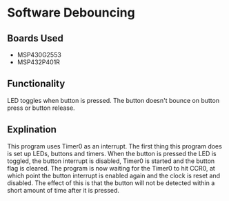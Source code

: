 # Software Debouncing

## Boards Used

- MSP430G2553
- MSP432P401R

## Functionality

LED toggles when button is pressed. The button doesn't bounce on button press or button release.

## Explination

This program uses Timer0 as an interrupt. The first thing this program does is set up LEDs, buttons and timers. When the button is pressed the LED is toggled, the button interrupt is disabled, Timer0 is started and the button flag is cleared. The program is now waiting for the Timer0 to hit CCR0, at which point the button interrupt is enabled again and the clock is reset and disabled. The effect of this is that the button will not be detected within a short amount of time after it is pressed.
